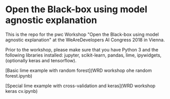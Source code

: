 # Open the Black-box using model agnostic explanation

This is the repo for the pwc Workshop "Open the Black-box using model agnostic explanation" at the WeAreDevelopers AI Congress 2018 in Vienna.

Prior to the workshop, please make sure that you have Python 3 and the following libraries installed: jupyter, scikit-learn, pandas, lime, ipywidgets, (optionally keras and tensorflow). 

[Basic lime example with random forest](WRD workshop ohe random forest.ipynb)


[Special lime example with cross-validation and keras](WRD workshop keras cv.ipynb)

